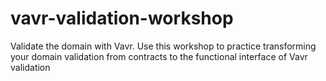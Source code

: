 # vavr-validation-workshop
Validate the domain with Vavr. Use this workshop to practice transforming your domain validation from contracts to the functional interface of Vavr validation
